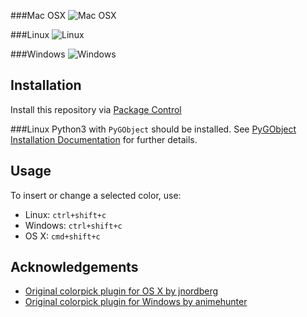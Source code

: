 ###Mac OSX
![Mac OSX](http://i.minus.com/i5KI6SBAfs7Qk.png "Mac OS X")

###Linux
![Linux](http://i.minus.com/ihwLvn8m29GxZ.png "Linux")

###Windows
![Windows](http://i.minus.com/iY1DDCRG5TsyR.png "Windows")

## Installation
Install this repository via [Package Control](http://wbond.net/sublime_packages/package_control)

###Linux
Python3 with `PyGObject` should be installed.
See [PyGObject Installation Documentation](http://python-gtk-3-tutorial.readthedocs.org/en/latest/install.html) for further details.

## Usage
To insert or change a selected color, use:

- Linux: `ctrl+shift+c`
- Windows: `ctrl+shift+c`
- OS X: `cmd+shift+c`


## Acknowledgements

- [Original colorpick plugin for OS X by jnordberg](https://github.com/jnordberg/sublime-colorpick/)
- [Original colorpick plugin for Windows by animehunter](https://github.com/animehunter/SublimeColorPickerWindowsOnly)
